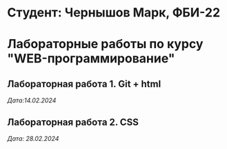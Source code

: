 # Студент: Чернышов Марк, ФБИ-22
# Лабораторные работы по курсу "WEB-программирование"
## Лабораторная работа 1. Git + html

*Дата:14.02.2024*

## Лабораторная работа 2. CSS

*Дата: 28.02.2024*
